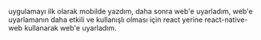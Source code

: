 uygulamayı ilk olarak mobilde yazdım, daha sonra web'e uyarladım, web'e uyarlamanın daha etkili ve kullanışlı olması için react yerine react-native-web kullanarak web'e uyarladım.


